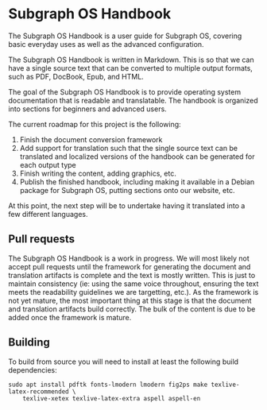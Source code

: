 # Subgraph OS Handbook

The Subgraph OS Handbook is a user guide for Subgraph OS, covering basic 
everyday uses as well as the advanced configuration. 

The Subgraph OS Handbook is written in Markdown. This is so that we can 
have a single source text that can be converted to multiple output formats, 
such as PDF, DocBook, Epub, and HTML.

The goal of the Subgraph OS Handbook is to provide operating system
documentation that is readable and translatable. The handbook is organized into
sections for beginners and advanced users. 

The current roadmap for this project is the following:

1. Finish the document conversion framework
2. Add support for translation such that the single source text can be 
translated and localized versions of the handbook can be generated for each
output type
3. Finish writing the content, adding graphics, etc.
4. Publish the finished handbook, including making it available in a Debian
package for Subgraph OS, putting sections onto our website, etc.

At this point, the next step will be to undertake having it translated into a 
few different languages.

## Pull requests

The Subgraph OS Handbook is a work in progress. We will most likely not accept 
pull requests until the framework for generating the document and translation 
artifacts is complete and the text is mostly written. This is just to maintain 
consistency (ie: using the same voice throughout, ensuring the text meets the 
readability guidelines we are targetting, etc.). As the framework is not yet
mature, the most important thing at this stage is that the document and 
translation artifacts build correctly. The bulk of the content is due to be
added once the framework is mature.

## Building

To build from source you will need to install at least the following build dependencies:

```
sudo apt install pdftk fonts-lmodern lmodern fig2ps make texlive-latex-recommended \
	texlive-xetex texlive-latex-extra aspell aspell-en 
```
